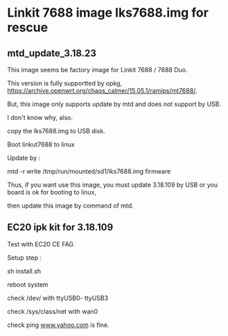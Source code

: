 # Linkit 7688 image lks7688.img for rescue

## mtd_update_3.18.23
This image seems be factory image for Linkit 7688 / 7688 Duo.

This version is fully supportted by opkg, https://archive.openwrt.org/chaos_calmer/15.05.1/ramips/mt7688/.

But, this image only supports update by mtd and does not support by USB.

I don't know why, also.

copy the lks7688.img to USB disk. 

Boot linkut7688 to linux

Update by :

mtd -r write /tmp/run/mounted/sd1/lks7688.img firmware

Thus, if you want use this image, you must update 3.18.109 by USB or you board is ok for booting to  linux,

then update this image by command of mtd.

## EC20 ipk kit for 3.18.109

Test with EC20 CE FAG

Setup step :

  sh install.sh

  reboot system

check /dev/ with ttyUSB0- ttyUSB3

check /sys/class/net with wan0

check ping www.yahoo.com is fine.


